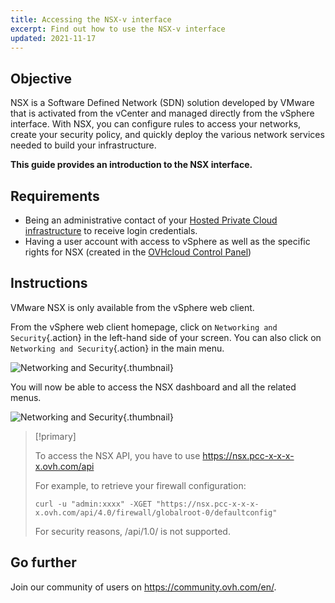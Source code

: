 ```yaml
---
title: Accessing the NSX-v interface
excerpt: Find out how to use the NSX-v interface
updated: 2021-11-17
---
```


## Objective

NSX is a Software Defined Network (SDN) solution developed by VMware that is activated from the vCenter and managed directly from the vSphere interface. With NSX, you can configure rules to access your networks, create your security policy, and quickly deploy the various network services needed to build your infrastructure.

**This guide provides an introduction to the NSX interface.**

## Requirements

- Being an administrative contact of your [Hosted Private Cloud infrastructure](https://www.ovhcloud.com/en-au/enterprise/products/hosted-private-cloud/) to receive login credentials.
- Having a user account with access to vSphere as well as the specific rights for NSX (created in the [OVHcloud Control Panel](https://ca.ovh.com/auth/?action=gotomanager&from=https://www.ovh.com.au/&ovhSubsidiary=au))

## Instructions

VMware NSX is only available from the vSphere web client.

From the vSphere web client homepage, click on `Networking and Security`{.action} in the left-hand side of your screen.
You can also click on `Networking and Security`{.action} in the main menu.

![Networking and Security](Inter01en.png){.thumbnail}

You will now be able to access the NSX dashboard and all the related menus.

![Networking and Security](Inter02en.png){.thumbnail}

> [!primary]
>
> To access the NSX API, you have to use https://nsx.pcc-x-x-x-x.ovh.com/api
>
> For example, to retrieve your firewall configuration:
>
> ```
> curl -u "admin:xxxx" -XGET "https://nsx.pcc-x-x-x-x.ovh.com/api/4.0/firewall/globalroot-0/defaultconfig"
> ```
>
> For security reasons, /api/1.0/ is not supported.
>

## Go further

Join our community of users on <https://community.ovh.com/en/>.
